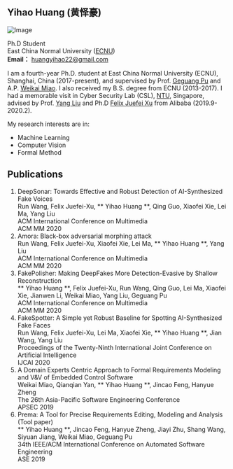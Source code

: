 ## Yihao Huang (黄怿豪)  

![Image](head_portrait.png)

Ph.D Student
<br>East China Normal University ([ECNU](http://english.ecnu.edu.cn/))
<br>**Email：** huangyihao22@gmail.com 

I am a fourth-year Ph.D. student at East China Normal University (ECNU), Shanghai, China (2017-present), and supervised by Prof. [Geguang Pu](https://facultyold.ecnu.edu.cn/s/1018/t/11459/main.jspy) and A.P. [Weikai Miao](https://facultyold.ecnu.edu.cn/s/2712/t/29229/main.jspy). I also received my B.S. degree from ECNU (2013-2017). I had a memorable visit in Cyber Security Lab (CSL), [NTU](https://www.ntu.edu.sg/Pages/home.aspx), Singapore, advised by Prof. [Yang Liu](https://www.ntu.edu.sg/home/yangliu/index.html) and Ph.D [Felix Juefei Xu](http://xujuefei.com/) from Alibaba (2019.9-2020.2).

My research interests are in:
- Machine Learning
- Computer Vision
- Formal Method

## Publications

<ol>
<li>
DeepSonar: Towards Effective and Robust Detection of AI-Synthesized Fake Voices
<br>Run Wang, Felix Juefei-Xu, ** Yihao Huang **, Qing Guo, Xiaofei Xie, Lei Ma, Yang Liu
<br>ACM International Conference on Multimedia
<br>ACM MM 2020
</li>
<li>
Amora: Black-box adversarial morphing attack
<br>Run Wang, Felix Juefei-Xu, Xiaofei Xie, Lei Ma, ** Yihao Huang **, Yang Liu
<br>ACM International Conference on Multimedia
<br>ACM MM 2020
</li>
<li>
FakePolisher: Making DeepFakes More Detection-Evasive by Shallow Reconstruction
<br>** Yihao Huang **, Felix Juefei-Xu, Run Wang, Qing Guo, Lei Ma, Xiaofei Xie, Jianwen Li, Weikai Miao, Yang Liu, Geguang Pu
<br>ACM International Conference on Multimedia
<br>ACM MM 2020
</li>
<li>
FakeSpotter: A Simple yet Robust Baseline for Spotting AI-Synthesized Fake Faces
<br>Run Wang, Felix Juefei-Xu, Lei Ma, Xiaofei Xie, ** Yihao Huang **, Jian Wang, Yang Liu
<br>Proceedings of the Twenty-Ninth International Joint Conference on Artificial Intelligence
<br>IJCAI 2020
</li>
<li>
A Domain Experts Centric Approach to Formal Requirements Modeling and V&V of Embedded Control Software
<br>Weikai Miao, Qianqian Yan, ** Yihao Huang **, Jincao Feng, Hanyue Zheng
<br>The 26th Asia-Pacific Software Engineering Conference
<br>APSEC 2019
</li>
<li>
Prema: A Tool for Precise Requirements Editing, Modeling and Analysis (Tool paper)
<br>** Yihao Huang **, Jincao Feng, Hanyue Zheng, Jiayi Zhu, Shang Wang, Siyuan Jiang, Weikai Miao, Geguang Pu 
<br>34th IEEE/ACM International Conference on Automated Software Engineering
<br>ASE 2019
</li>
</ol>





